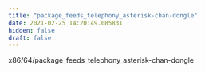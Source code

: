 ```yaml
---
title: "package_feeds_telephony_asterisk-chan-dongle"
date: 2021-02-25 14:20:49.085831
hidden: false
draft: false
---
```


x86/64/package_feeds_telephony_asterisk-chan-dongle

